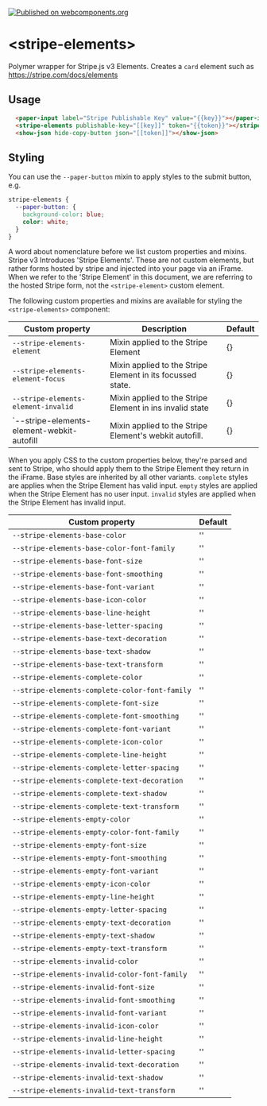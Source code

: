 [![Published on webcomponents.org](https://img.shields.io/badge/webcomponents.org-published-blue.svg)](https://www.webcomponents.org/element/bennypowers/stripe-elements)

# \<stripe-elements\>

Polymer wrapper for Stripe.js v3 Elements. Creates a `card` element such as https://stripe.com/docs/elements

## Usage
<!--
```
<custom-element-demo>
  <template>
    <link rel="import" href="../paper-input/paper-input.html">
    <link rel="import" href="../show-json/show-json.html">
    <link rel="import" href="stripe-elements.html">
    <body>
      <template is="dom-bind">
        <next-code-block></next-code-block>
      </template>
    </body>
  </template>
</custom-element-demo>
```
-->
```html
  <paper-input label="Stripe Publishable Key" value="{{key}}"></paper-input>
  <stripe-elements publishable-key="[[key]]" token="{{token}}"></stripe-elements>
  <show-json hide-copy-button json="[[token]]"></show-json>
```

## Styling

You can use the `--paper-button` mixin to apply styles to the submit button, e.g.

```css
stripe-elements {
  --paper-button: {
    background-color: blue;
    color: white;
  }
}
```

A word about nomenclature before we list custom properties and mixins. Stripe v3
Introduces 'Stripe Elements'. These are not custom elements, but rather forms
hosted by stripe and injected into your page via an iFrame. When we refer to the
'Stripe Element' in this document, we are referring to the hosted Stripe form,
not the `<stripe-element>` custom element.

The following custom properties and mixins are available for styling the `<stripe-elements>` component:

| Custom property | Description | Default |
| --- | --- | --- |
| `--stripe-elements-element` | Mixin applied to the Stripe Element | {} |
| `--stripe-elements-element-focus` | Mixin applied to the Stripe Element in its focussed state. | {} |
| `--stripe-elements-element-invalid` | Mixin applied to the Stripe Element in ins invalid state | {} |
| `--stripe-elements-element-webkit-autofill | Mixin applied to the Stripe Element's webkit autofill. | {} |

When you apply CSS to the custom properties below, they're parsed and sent to Stripe, who should apply them to the Stripe Element they return in the iFrame. Base styles are inherited by all other variants. `complete` styles are applies when the Stripe Element has valid input. `empty` styles are applied when the Stripe Element has no user input. `invalid` styles are applied when the Stripe Element has invalid input.

| Custom property | Default |
| --- | --- |
| `--stripe-elements-base-color` | '' |
| `--stripe-elements-base-color-font-family` | '' |
| `--stripe-elements-base-font-size` | '' |
| `--stripe-elements-base-font-smoothing` | '' |
| `--stripe-elements-base-font-variant` | '' |
| `--stripe-elements-base-icon-color` | '' |
| `--stripe-elements-base-line-height` | '' |
| `--stripe-elements-base-letter-spacing` | '' |
| `--stripe-elements-base-text-decoration` | '' |
| `--stripe-elements-base-text-shadow` | '' |
| `--stripe-elements-base-text-transform` | '' |
| `--stripe-elements-complete-color` | '' |
| `--stripe-elements-complete-color-font-family` | '' |
| `--stripe-elements-complete-font-size` | '' |
| `--stripe-elements-complete-font-smoothing` | '' |
| `--stripe-elements-complete-font-variant` | '' |
| `--stripe-elements-complete-icon-color` | '' |
| `--stripe-elements-complete-line-height` | '' |
| `--stripe-elements-complete-letter-spacing` | '' |
| `--stripe-elements-complete-text-decoration` | '' |
| `--stripe-elements-complete-text-shadow` | '' |
| `--stripe-elements-complete-text-transform` | '' |
| `--stripe-elements-empty-color` | '' |
| `--stripe-elements-empty-color-font-family` | '' |
| `--stripe-elements-empty-font-size` | '' |
| `--stripe-elements-empty-font-smoothing` | '' |
| `--stripe-elements-empty-font-variant` | '' |
| `--stripe-elements-empty-icon-color` | '' |
| `--stripe-elements-empty-line-height` | '' |
| `--stripe-elements-empty-letter-spacing` | '' |
| `--stripe-elements-empty-text-decoration` | '' |
| `--stripe-elements-empty-text-shadow` | '' |
| `--stripe-elements-empty-text-transform` | '' |
| `--stripe-elements-invalid-color` | '' |
| `--stripe-elements-invalid-color-font-family` | '' |
| `--stripe-elements-invalid-font-size` | '' |
| `--stripe-elements-invalid-font-smoothing` | '' |
| `--stripe-elements-invalid-font-variant` | '' |
| `--stripe-elements-invalid-icon-color` | '' |
| `--stripe-elements-invalid-line-height` | '' |
| `--stripe-elements-invalid-letter-spacing` | '' |
| `--stripe-elements-invalid-text-decoration` | '' |
| `--stripe-elements-invalid-text-shadow` | '' |
| `--stripe-elements-invalid-text-transform` | '' |
